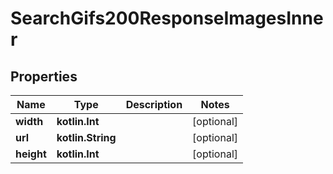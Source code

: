 
# SearchGifs200ResponseImagesInner

## Properties
| Name | Type | Description | Notes |
| ------------ | ------------- | ------------- | ------------- |
| **width** | **kotlin.Int** |  |  [optional] |
| **url** | **kotlin.String** |  |  [optional] |
| **height** | **kotlin.Int** |  |  [optional] |



